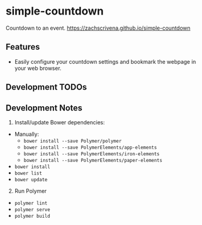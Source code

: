 # simple-countdown

Countdown to an event. https://zachscrivena.github.io/simple-countdown

## Features

- Easily configure your countdown settings and bookmark the webpage in your web browser.

## Development TODOs

## Development Notes

1. Install/update Bower dependencies:
  - Manually:
      - `bower install --save Polymer/polymer`
      - `bower install --save PolymerElements/app-elements`
      - `bower install --save PolymerElements/iron-elements`
      - `bower install --save PolymerElements/paper-elements`
  - `bower install`
  - `bower list`
  - `bower update`

2. Run Polymer
  - `polymer lint`
  - `polymer serve`
  - `polymer build`
